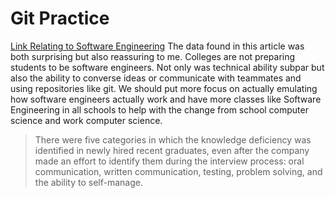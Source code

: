 # Git Practice
[Link Relating to Software Engineering](https://knowledge.kitchen/content/courses/software-engineering/assets/crosstalk-missed-expectations.pdf)
The data found in this article was both surprising but also reassuring to me. Colleges are not preparing students to be software engineers. Not only was technical ability subpar but also the ability to converse ideas or communicate with teammates and using repositories like git. We should put more focus on actually emulating how software engineers actually work and have more classes like Software Engineering in all schools to help with the change from school computer science and work computer science.
>There were five categories in which the knowledge deficiency was identified in newly hired recent graduates, even after the company made an effort to identify them during the interview process: oral communication, written communication, testing, problem solving, and the ability to self-manage.